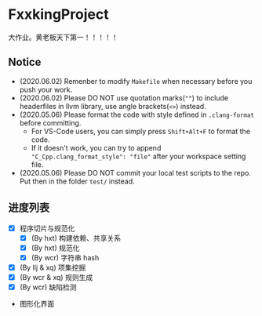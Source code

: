 # FxxkingProject

大作业。黄老板天下第一！！！！！

## Notice

+ (2020.06.02) Remenber to modify `Makefile` when necessary before you push your work.
+ (2020.06.02) Please DO NOT use quotation marks(`""`) to include headerfiles in llvm library, use angle brackets(`<>`) instead.
+ (2020.05.06) Please format the code with style defined in `.clang-format` before committing.
  + For VS-Code users, you can simply press `Shift+Alt+F` to format the code.
  + If it doesn't work, you can try to append `"C_Cpp.clang_format_style": "file"` after your workspace setting file.
+ (2020.05.06) Please DO NOT commit your local test scripts to the repo. Put then in the folder `test/` instead.

## 进度列表

+ [x] 程序切片与规范化
  + [x] (By hxt) 构建依赖、共享关系
  + [x] (By hxt) 规范化
  + [x] (By wcr) 字符串 hash
+ [x] (By llj & xq) 项集挖掘
+ [x] (By wcr & xq) 规则生成
+ [x] (By wcr) 缺陷检测
+ 图形化界面
